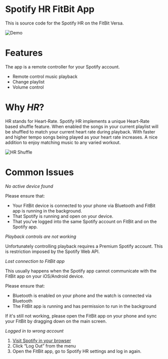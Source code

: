 Spotify HR FitBit App
=====================

This is source code for the Spotify HR on the FitBit Versa.

![Demo](https://image.ibb.co/m4UNqy/image.png)

Features
========

The app is a remote controller for your Spotify account.

 - Remote control music playback
 - Change playlist
 - Volume control
 
Why *HR*?
=========

HR stands for Heart-Rate. Spotify HR implements a unique Heart-Rate based shuffle feature.
When enabled the songs in your current playlist will be shuffled to match your current heart rate during playback.
With faster and higher tempo songs being played as your heart rate increases.
A nice addition to enjoy matching music to any varied workout.

![HR Shuffle](https://image.ibb.co/daFFcd/image.png)


Common Issues
=============

*No active device found*

Please ensure that:

 - Your FitBit device is connected to your phone via Bluetooth and FitBit app is running in the background.
 - That Spotify is running and open on your device.
 - That you’ve logged into the same Spotify account on FitBit and on the Spotify app.



*Playback controls are not working*

Unfortunately controlling playback requires a Premium Spotify account. This is restriction imposed by the Spotify Web API.


*Lost connection to FitBit app*

This usually happens when the Spotify app cannot communicate with the FitBit app on your iOS/Android device.

Please ensure that:

 - Bluetooth is enabled on your phone and the watch is connected via Bluetooth
 - The FitBit app is running and has permission to run in the background

If it's still not working, please open the FitBit app on your phone and sync your FitBit by dragging down on the main screen.


*Logged in to wrong account*

1. [Visit Spotify in your browser](https://www.spotify.com/)
2. Click “Log Out” from the menu
3. Open the FitBit app, go to Spotify HR settings and log in again. 
